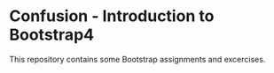 # Confusion - Introduction to Bootstrap4

This repository contains some Bootstrap assignments and excercises.
